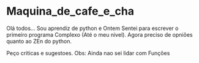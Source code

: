 # Maquina_de_cafe_e_cha
Olá todos...
Sou aprendiz de python e Ontem
Sentei para escrever o primeiro programa Complexo (Até o meu nivel).
Agora preciso de opniões quanto ao ZEn do python. 

Peço criticas e sugestoes.
Obs: Ainda nao sei lidar com Funções
